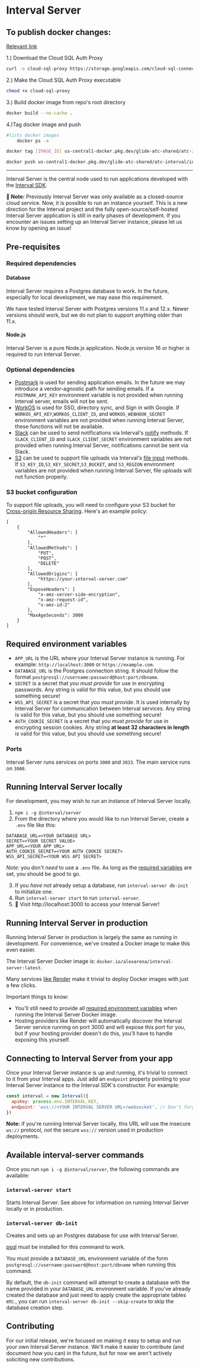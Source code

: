 # Interval Server


## To publish docker changes:
[Relevant link](https://cloud.google.com/sql/docs/mysql/connect-auth-proxy)


1.) Download the Cloud SQL Auth Proxy

```bash
curl -o cloud-sql-proxy https://storage.googleapis.com/cloud-sql-connectors/cloud-sql-proxy/v2.13.0/cloud-sql-proxy.darwin.arm64
```

2.) Make the Cloud SQL Auth Proxy executable

```bash
chmod +x cloud-sql-proxy
```
  
3.) Build docker image from repo's root directory

```bash
docker build --no-cache .
```

4.)Tag docker image and push

```bash
#lists docker images
    docker ps -a

docker tag [IMAGE_ID] us-central1-docker.pkg.dev/glide-atc-shared/atc-interval/interval-server:latest

docker push us-central1-docker.pkg.dev/glide-atc-shared/atc-interval/interval-server:latest
```

---
Interval Server is the central node used to run applications developed with the [Interval SDK](https://github.com/interval/interval-node).

**🚧 Note:** Previously Interval Server was only available as a closed-source cloud service. Now, it is possible to run an instance yourself. This is a new direction for the Interval project and the fully open-source/self-hosted Interval Server application is still in early phases of development. If you encounter an issues setting up an Interval Server instance, please let us know by opening an issue!

## Pre-requisites

### Required dependencies

#### Database

Interval Server requires a Postgres database to work. In the future, especially for local development, we may ease this requirement.

We have tested Interval Server with Postgres versions 11.x and 12.x. Newer versions should work, but we do not plan to support anything older than 11.x.

#### Node.js

Interval Server is a pure Node.js application. Node.js version 16 or higher is required to run Interval Server.

### Optional dependencies

- [Postmark](https://postmarkapp.com) is used for sending application emails. In the future we may introduce a vendor-agnostic path for sending emails. If a `POSTMARK_API_KEY` environment variable is not provided when running Interval server, emails will not be sent.
- [WorkOS](https://workos.com) is used for SSO, directory sync, and Sign in with Google. If `WORKOS_API_KEY`,`WORKOS_CLIENT_ID`, and `WORKOS_WEBHOOK_SECRET` environment variables are not provided when running Interval Server, these functions will not be available.
- [Slack](https://slack.com) can be used to send notifications via Interval's [notify](https://interval.com/docs/action-context/notify) methods. If `SLACK_CLIENT_ID` and `SLACK_CLIENT_SECRET` environment variables are not provided when running Interval Server, notifications cannot be sent via Slack.
- [S3](https://aws.amazon.com/s3/) can be used to support file uploads via Interval's [file input](https://interval.com/docs/io-methods/input-file) methods. If `S3_KEY_ID`,`S3_KEY_SECRET`,`S3_BUCKET`, and `S3_REGION` environment variables are not provided when running Interval Server, file uploads will not function properly.

### S3 bucket configuration 

To support file uploads, you will need to configure your S3 bucket for [Cross-origin Resource Sharing](https://docs.aws.amazon.com/AmazonS3/latest/userguide/enabling-cors-examples.html).   Here's an example policy:
```
[
    {
        "AllowedHeaders": [
            "*"
        ],
        "AllowedMethods": [
            "PUT",
            "POST",
            "DELETE"
        ],
        "AllowedOrigins": [
            "https://your-interval-server.com"
        ],
        "ExposeHeaders": [
            "x-amz-server-side-encryption",
            "x-amz-request-id",
            "x-amz-id-2"
        ],
        "MaxAgeSeconds": 3000
    }
]
``` 

## Required environment variables

- `APP_URL` is the URL where your Interval Server instance is running. For example: `http://localhost:3000` or `https://example.com`.
- `DATABASE_URL` is the Postgres connection string. It should follow the format `postgresql://username:password@host:port/dbname`.
- `SECRET` is a secret that _you must provide_ for use in encrypting passwords. Any string is valid for this value, but you should use something secure!
- `WSS_API_SECRET` is a secret that _you must provide_. It is used internally by Interval Server for communication between Interval services. Any string is valid for this value, but you should use something secure!
- `AUTH_COOKIE_SECRET` is a secret that _you must provide_ for use in encrypting session cookies. Any string **at least 32 characters in length** is valid for this value, but you should use something secure!

### Ports

Interval Server runs services on ports `3000` and `3033`. The main service runs on `3000`.

## Running Interval Server locally

For development, you may wish to run an instance of Interval Server locally.

1. `npm i -g @interval/server`
2. From the directory where you would like to run Interval Server, create a `.env` file like this:

```
DATABASE_URL=<YOUR DATABASE URL>
SECRET=<YOUR SECRET VALUE>
APP_URL=<YOUR APP URL>
AUTH_COOKIE_SECRET=<YOUR AUTH COOKIE SECRET>
WSS_API_SECRET=<YOUR WSS API SECRET>
```

_Note:_ you don't _need_ to use a `.env` file. As long as the [required variables](#required-environment-variables) are set, you should be good to go.

3. If you _have not_ already setup a database, run `interval-server db-init` to initialize one.
4. Run `interval-server start` to run `interval-server`.
5. 🎉 Visit http://localhost:3000 to access your Interval Server!

## Running Interval Server in production

Running Interval Server in production is largely the same as running in development. For convenience, we've created a Docker image to make this even easier.

The Interval Server Docker image is: `docker.io/alexarena/interval-server:latest`.

Many services [like Render](https://render.com/docs/deploy-an-image) make it trivial to deploy Docker images with just a few clicks.

Important things to know:

- You'll still need to provide all [required environment variables](#required-environment-variables) when running the Interval Server Docker image.
- Hosting providers like Render will automatically discover the Interval Server service running on port 3000 and will expose this port for you, but if your hosting provider doesn't do this, you'll have to handle exposing this yourself.

## Connecting to Interval Server from your app

Once your Interval Server instance is up and running, it's trivial to connect to it from your Interval apps. Just add an `endpoint` property pointing to your Interval Server instance to the Interval SDK's constructor. For example:

```js
const interval = new Interval({
  apiKey: process.env.INTERVAL_KEY,
  endpoint: 'wss://<YOUR INTERVAL SERVER URL>/websocket', // Don't forget the /websocket path!
})
```

**Note:** if you're running Interval Server locally, this URL will use the insecure `ws://` protocol, _not_ the secure `wss://` version used in production deployments.

## Available interval-server commands

Once you run `npm i -g @interval/server`, the following commands are available:

### `interval-server start`

Starts Interval Server. See above for information on running Interval Server locally or in production.

### `interval-server db-init`

Creates and sets up an Postgres database for use with Interval Server.

[psql](https://www.postgresql.org/docs/7.0/app-psql.htm) must be installed for this command to work.

You must provide a `DATABASE_URL` environment variable of the form `postgresql://username:password@host:port/dbname` when running this command.

By default, the `db-init` command will attempt to create a database with the name provided in your `DATABASE_URL` environment variable. If you've already created the database and just need to apply create the appropriate tables etc., you can run `interval-server db-init --skip-create` to skip the database creation step.

## Contributing

For our initial release, we're focused on making it easy to setup and run your own Interval Server instance. We'll make it easier to contribute (and document how you can) in the future, but for now we aren't actively soliciting new contributions.

